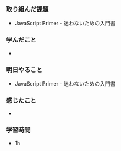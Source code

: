 ### 取り組んだ課題
 - JavaScript Primer - 迷わないための入門書

### 学んだこと

-

### 明日やること
- JavaScript Primer - 迷わないための入門書

### 感じたこと
- 

### 学習時間
- 1h